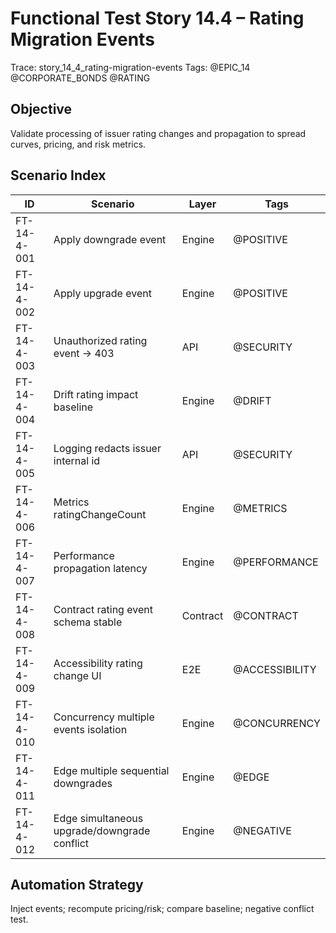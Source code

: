 # Functional Test Story 14.4 – Rating Migration Events

Trace: story_14_4_rating-migration-events
Tags: @EPIC_14 @CORPORATE_BONDS @RATING

## Objective
Validate processing of issuer rating changes and propagation to spread curves, pricing, and risk metrics.

## Scenario Index
| ID | Scenario | Layer | Tags |
|----|----------|-------|------|
| FT-14-4-001 | Apply downgrade event | Engine | @POSITIVE |
| FT-14-4-002 | Apply upgrade event | Engine | @POSITIVE |
| FT-14-4-003 | Unauthorized rating event -> 403 | API | @SECURITY |
| FT-14-4-004 | Drift rating impact baseline | Engine | @DRIFT |
| FT-14-4-005 | Logging redacts issuer internal id | API | @SECURITY |
| FT-14-4-006 | Metrics ratingChangeCount | Engine | @METRICS |
| FT-14-4-007 | Performance propagation latency | Engine | @PERFORMANCE |
| FT-14-4-008 | Contract rating event schema stable | Contract | @CONTRACT |
| FT-14-4-009 | Accessibility rating change UI | E2E | @ACCESSIBILITY |
| FT-14-4-010 | Concurrency multiple events isolation | Engine | @CONCURRENCY |
| FT-14-4-011 | Edge multiple sequential downgrades | Engine | @EDGE |
| FT-14-4-012 | Edge simultaneous upgrade/downgrade conflict | Engine | @NEGATIVE |

## Automation Strategy
Inject events; recompute pricing/risk; compare baseline; negative conflict test.
